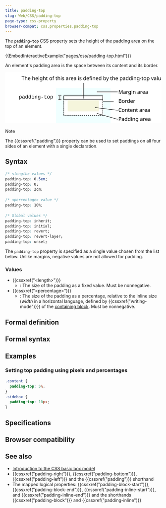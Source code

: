 ```yaml
---
title: padding-top
slug: Web/CSS/padding-top
page-type: css-property
browser-compat: css.properties.padding-top
---
```




The **`padding-top`** [CSS](/Web/CSS) property sets the height of the [padding area](/Web/CSS/CSS_box_model/Introduction_to_the_CSS_box_model#padding_area) on the top of an element.

{{EmbedInteractiveExample("pages/css/padding-top.html")}}

An element's padding area is the space between its content and its border.

![The effect of the CSS padding-top property on the element box](padding-top.svg)

> [!NOTE]
> The {{cssxref("padding")}} property can be used to set paddings on all four sides of an element with a single declaration.

## Syntax

```css
/* <length> values */
padding-top: 0.5em;
padding-top: 0;
padding-top: 2cm;

/* <percentage> value */
padding-top: 10%;

/* Global values */
padding-top: inherit;
padding-top: initial;
padding-top: revert;
padding-top: revert-layer;
padding-top: unset;
```

The `padding-top` property is specified as a single value chosen from the list below. Unlike margins, negative values are not allowed for padding.

### Values

- {{cssxref("&lt;length&gt;")}}
  - : The size of the padding as a fixed value. Must be nonnegative.
- {{cssxref("&lt;percentage&gt;")}}
  - : The size of the padding as a percentage, relative to the inline size (_width_ in a horizontal language, defined by {{cssxref("writing-mode")}}) of the [containing block](/Web/CSS/Containing_block). Must be nonnegative.

## Formal definition



## Formal syntax



## Examples

### Setting top padding using pixels and percentages

```css
.content {
  padding-top: 5%;
}
.sidebox {
  padding-top: 10px;
}
```

## Specifications



## Browser compatibility



## See also

- [Introduction to the CSS basic box model](/Web/CSS/CSS_box_model/Introduction_to_the_CSS_box_model)
- {{cssxref("padding-right")}}, {{cssxref("padding-bottom")}}, {{cssxref("padding-left")}} and the {{cssxref("padding")}} shorthand
- The mapped logical properties: {{cssxref("padding-block-start")}}, {{cssxref("padding-block-end")}}, {{cssxref("padding-inline-start")}}, and {{cssxref("padding-inline-end")}} and the shorthands {{cssxref("padding-block")}} and {{cssxref("padding-inline")}}
